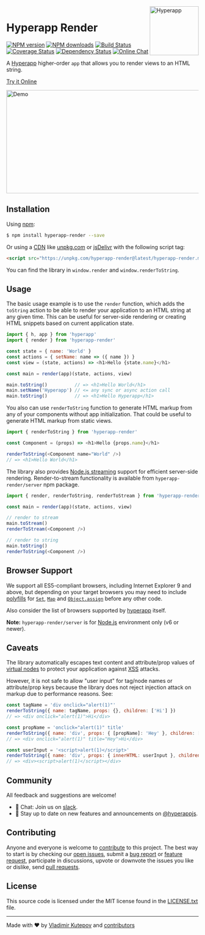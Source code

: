 <a href="https://hyperapp.js.org/" target="_blank">
  <img width="128" height="128" align="right" alt="Hyperapp"
  src="https://rawgit.com/frenzzy/hyperapp-render/master/logo.svg" />
</a>

# Hyperapp Render

[![NPM version](https://img.shields.io/npm/v/hyperapp-render.svg?style=flat-square)](https://www.npmjs.com/package/hyperapp-render)
[![NPM downloads](https://img.shields.io/npm/dm/hyperapp-render.svg?style=flat-square)](https://www.npmjs.com/package/hyperapp-render)
[![Build Status](https://img.shields.io/travis/frenzzy/hyperapp-render/master.svg?style=flat-square)](https://travis-ci.org/frenzzy/hyperapp-render)
[![Coverage Status](https://img.shields.io/coveralls/frenzzy/hyperapp-render.svg?style=flat-square)](https://coveralls.io/github/frenzzy/hyperapp-render)
[![Dependency Status](https://img.shields.io/david/frenzzy/hyperapp-render.svg?style=flat-square)](https://david-dm.org/frenzzy/hyperapp-render)
[![Online Chat](https://img.shields.io/badge/slack-join_chat-e01563.svg?style=flat-square)](https://hyperappjs.herokuapp.com)

A [Hyperapp](https://github.com/hyperapp/hyperapp) higher-order `app` that allows you to render views to an HTML string.

[Try it Online](https://codepen.io/frenzzy/pen/zpmRQY/left/?editors=0010)

<a href="https://codepen.io/frenzzy/pen/zpmRQY/left/?editors=0010" target="_blank">
  <img width="622" height="270" alt="Demo"
  src="https://rawgit.com/frenzzy/hyperapp-render/master/demo.gif" />
</a>

## Installation

Using [npm](https://www.npmjs.com/package/hyperapp-render):

```bash
$ npm install hyperapp-render --save
```

Or using a [CDN](https://en.wikipedia.org/wiki/Content_delivery_network) like
[unpkg.com](https://unpkg.com/hyperapp-render@latest/hyperapp-render.min.js) or
[jsDelivr](https://cdn.jsdelivr.net/npm/hyperapp-render@latest/hyperapp-render.min.js)
with the following script tag:

```html
<script src="https://unpkg.com/hyperapp-render@latest/hyperapp-render.min.js"></script>
```

You can find the library in `window.render` and `window.renderToString`.

## Usage

The basic usage example is to use the `render` function,
which adds the `toString` action to be able to render your application to an HTML string at any given time.
This can be useful for server-side rendering or creating HTML snippets based on current application state.

```js
import { h, app } from 'hyperapp'
import { render } from 'hyperapp-render'

const state = { name: 'World' }
const actions = { setName: name => ({ name }) }
const view = (state, actions) => <h1>Hello {state.name}</h1>

const main = render(app)(state, actions, view)

main.toString()          // => <h1>Hello World</h1>
main.setName('Hyperapp') // <= any sync or async action call
main.toString()          // => <h1>Hello Hyperapp</h1>
```

You also can use `renderToString` function to generate HTML markup from any of your components without
app initialization. That could be useful to generate HTML markup from static views.

```js
import { renderToString } from 'hyperapp-render'

const Component = (props) => <h1>Hello {props.name}</h1>

renderToString(<Component name="World" />)
// => <h1>Hello World</h1>
```

The library also provides [Node.js streaming](https://nodejs.org/api/stream.html) support for efficient
server-side rendering. Render-to-stream functionality is available from `hyperapp-render/server` npm package.

```js
import { render, renderToString, renderToStream } from 'hyperapp-render/server'

const main = render(app)(state, actions, view)

// render to stream
main.toStream()
renderToStream(<Component />)

// render to string
main.toString()
renderToString(<Component />)
```

## Browser Support

We support all ES5-compliant browsers, including Internet Explorer 9 and above,
but depending on your target browsers you may need to include
[polyfills](https://en.wikipedia.org/wiki/Polyfill_(programming)) for
[`Set`](https://developer.mozilla.org/en-US/docs/Web/JavaScript/Reference/Global_Objects/Set),
[`Map`](https://developer.mozilla.org/en-US/docs/Web/JavaScript/Reference/Global_Objects/Map) and
[`Object.assign`](https://developer.mozilla.org/en-US/docs/Web/JavaScript/Reference/Global_Objects/Object/assign)
before any other code.

Also consider the list of browsers supported by [hyperapp](https://github.com/hyperapp/hyperapp) itself.

**Note:** `hyperapp-render/server` is for [Node.js](https://nodejs.org/en/) environment only (v6 or newer).

## Caveats

The library automatically escapes text content and attribute/prop values
of [virtual nodes](https://github.com/hyperapp/hyperapp/blob/1.0.2/docs/concepts/vnodes.md)
to protect your application against [XSS](https://en.wikipedia.org/wiki/Cross-site_scripting) attacks.

However, it is not safe to allow "user input" for tag/node names or attribute/prop keys
because the library does not reject injection attack on markup due to performance reasons.
See:

```js
const tagName = 'div onclick="alert(1)"'
renderToString({ name: tagName, props: {}, children: ['Hi'] })
// => <div onclick="alert(1)">Hi</div>

const propName = 'onclick="alert(1)" title'
renderToString({ name: 'div', props: { [propName]: 'Hey' }, children: ['Hi'] })
// => <div onclick="alert(1)" title="Hey">Hi</div>

const userInput = '<script>alert(1)</script>'
renderToString({ name: 'div', props: { innerHTML: userInput }, children: ['Hi'] })
// => <div><script>alert(1)</script></div>
```

## Community

All feedback and suggestions are welcome!

* 💬 Chat: Join us on [slack](https://hyperappjs.herokuapp.com/).
* 📣 Stay up to date on new features and announcements on [@hyperappjs](https://twitter.com/hyperappjs).

## Contributing

Anyone and everyone is welcome to
[contribute](https://github.com/frenzzy/hyperapp-render/blob/master/.github/CONTRIBUTING.md) to this project.
The best way to start is by checking our [open issues](https://github.com/frenzzy/hyperapp-render/issues),
submit a [bug report](https://github.com/frenzzy/hyperapp-render/blob/master/.github/CONTRIBUTING.md#bugs) or
[feature request](https://github.com/frenzzy/hyperapp-render/blob/master/.github/CONTRIBUTING.md#features),
participate in discussions, upvote or downvote the issues you like or dislike, send [pull
requests](https://github.com/frenzzy/hyperapp-render/blob/master/.github/CONTRIBUTING.md#pull-requests).

## License

This source code is licensed under the MIT license found in the
[LICENSE.txt](https://github.com/frenzzy/hyperapp-render/blob/master/LICENSE.txt) file.

---
Made with ♥ by
[Vladimir Kutepov](https://github.com/frenzzy) and
[contributors](https://github.com/frenzzy/hyperapp-render/graphs/contributors)

